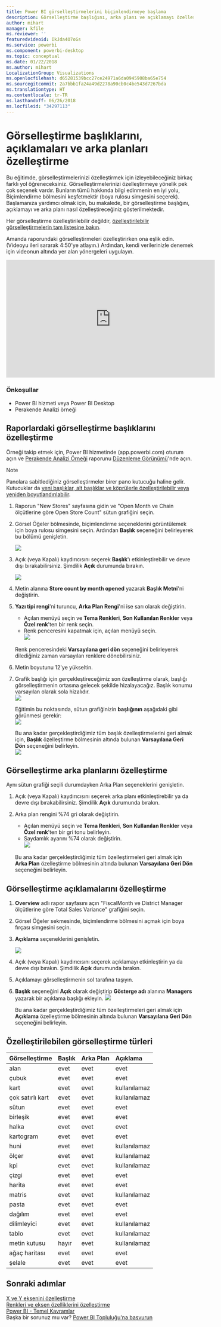 ```yaml
---
title: Power BI görselleştirmelerini biçimlendirmeye başlama
description: Görselleştirme başlığını, arka planı ve açıklamayı özelleştirme
author: mihart
manager: kfile
ms.reviewer: ''
featuredvideoid: IkJda4O7oGs
ms.service: powerbi
ms.component: powerbi-desktop
ms.topic: conceptual
ms.date: 01/22/2018
ms.author: mihart
LocalizationGroup: Visualizations
ms.openlocfilehash: d65281539bcc27ce24971a6da0945908ba65e754
ms.sourcegitcommit: 2a7bbb1fa24a49d2278a90cb0c4be543d7267bda
ms.translationtype: HT
ms.contentlocale: tr-TR
ms.lasthandoff: 06/26/2018
ms.locfileid: "34297113"
---
```

# <a name="customize-visualization-titles-legends-and-backgrounds"></a>Görselleştirme başlıklarını, açıklamaları ve arka planları özelleştirme
Bu eğitimde, görselleştirmelerinizi özelleştirmek için izleyebileceğiniz birkaç farklı yol öğreneceksiniz.   Görselleştirmelerinizi özelleştirmeye yönelik pek çok seçenek vardır. Bunların tümü hakkında bilgi edinmenin en iyi yolu, Biçimlendirme bölmesini keşfetmektir (boya rulosu simgesini seçerek).  Başlamanıza yardımcı olmak için, bu makalede, bir görselleştirme başlığını, açıklamayı ve arka planı nasıl özelleştireceğiniz gösterilmektedir.  

Her görselleştirme özelleştirilebilir değildir, [özelleştirilebilir görselleştirmelerin tam listesine bakın](#list).  

Amanda raporundaki görselleştirmeleri özelleştirirken ona eşlik edin. (Videoyu ileri sararak 4:50'ye atlayın.) Ardından, kendi verilerinizle denemek için videonun altında yer alan yönergeleri uygulayın.

<iframe width="560" height="315" src="https://www.youtube.com/embed/IkJda4O7oGs" frameborder="0" allowfullscreen></iframe>

### <a name="prerequisites"></a>Önkoşullar
- Power BI hizmeti veya Power BI Desktop
- Perakende Analizi örneği

## <a name="customize-visualization-titles-in-reports"></a>Raporlardaki görselleştirme başlıklarını özelleştirme
Örneği takip etmek için, Power BI hizmetinde (app.powerbi.com) oturum açın ve [Perakende Analizi Örneği](sample-datasets.md) raporunu [Düzenleme Görünümü](service-interact-with-a-report-in-editing-view.md)'nde açın.

> [!NOTE]
> Panolara sabitlediğiniz görselleştirmeler birer pano kutucuğu haline gelir.  Kutucuklar da [yeni başlıklar, alt başlıklar ve köprülerle özelleştirilebilir veya yeniden boyutlandırılabilir](service-dashboard-edit-tile.md).
> 
> 

1. Raporun "New Stores" sayfasına gidin ve "Open Month ve Chain ölçütlerine göre Open Store Count" sütun grafiğini seçin.
2. Görsel Öğeler bölmesinde, biçimlendirme seçeneklerini görüntülemek için boya rulosu simgesini seçin.  Ardından **Başlık** seçeneğini belirleyerek bu bölümü genişletin.  
   
   ![](media/power-bi-visualization-customize-title-background-and-legend/power-bi-formatting-menu.png)
3. Açık (veya Kapalı) kaydırıcısını seçerek **Başlık**'ı etkinleştirebilir ve devre dışı bırakabilirsiniz. Şimdilik **Açık** durumunda bırakın.  
   
   ![](media/power-bi-visualization-customize-title-background-and-legend/onoffslider.png)
4. Metin alanına **Store count by month opened** yazarak **Başlık Metni**'ni değiştirin.  
5. **Yazı tipi rengi**'ni turuncu, **Arka Plan Rengi**'ni ise sarı olarak değiştirin.
   
   * Açılan menüyü seçin ve **Tema Renkleri**, **Son Kullanılan Renkler** veya **Özel renk**'ten bir renk seçin.
   * Renk penceresini kapatmak için, açılan menüyü seçin.  
     ![](media/power-bi-visualization-customize-title-background-and-legend/customizecolorpicker.png)
   
   Renk penceresindeki **Varsayılana geri dön** seçeneğini belirleyerek dilediğiniz zaman varsayılan renklere dönebilirsiniz.
6. Metin boyutunu 12'ye yükseltin.
7. Grafik başlığı için gerçekleştireceğimiz son özelleştirme olarak, başlığı görselleştirmenin ortasına gelecek şekilde hizalayacağız. Başlık konumu varsayılan olarak sola hizalıdır.  
   ![](media/power-bi-visualization-customize-title-background-and-legend/customizealign.png)
   
    Eğitimin bu noktasında, sütun grafiğinizin **başlığının** aşağıdaki gibi görünmesi gerekir:  
    ![](media/power-bi-visualization-customize-title-background-and-legend/tutorialprogress1.png)
   
    Bu ana kadar gerçekleştirdiğimiz tüm başlık özelleştirmelerini geri almak için, **Başlık** özelleştirme bölmesinin altında bulunan **Varsayılana Geri Dön** seçeneğini belirleyin.  
    ![](media/power-bi-visualization-customize-title-background-and-legend/revertall.png)

## <a name="customize-visualization-backgrounds"></a>Görselleştirme arka planlarını özelleştirme
Aynı sütun grafiği seçili durumdayken Arka Plan seçeneklerini genişletin.

1. Açık (veya Kapalı) kaydırıcısını seçerek arka planı etkinleştirebilir ya da devre dışı bırakabilirsiniz. Şimdilik **Açık** durumunda bırakın.
2. Arka plan rengini %74 gri olarak değiştirin.
   
   * Açılan menüyü seçin ve **Tema Renkleri**, **Son Kullanılan Renkler** veya **Özel renk**'ten bir gri tonu belirleyin.
   * Saydamlık ayarını %74 olarak değiştirin.   
     ![](media/power-bi-visualization-customize-title-background-and-legend/power-bi-customize-background.png)
   
   Bu ana kadar gerçekleştirdiğimiz tüm özelleştirmeleri geri almak için **Arka Plan** özelleştirme bölmesinin altında bulunan **Varsayılana Geri Dön** seçeneğini belirleyin.

## <a name="customize-visualization-legends"></a>Görselleştirme açıklamalarını özelleştirme
1. **Overview** adlı rapor sayfasını açın "FiscalMonth ve District Manager ölçütlerine göre Total Sales Variance" grafiğini seçin.
2. Görsel Öğeler sekmesinde, biçimlendirme bölmesini açmak için boya fırçası simgesini seçin.  
3. **Açıklama** seçeneklerini genişletin.
   
      ![](media/power-bi-visualization-customize-title-background-and-legend/legend.png)
4. Açık (veya Kapalı) kaydırıcısını seçerek açıklamayı etkinleştirin ya da devre dışı bırakın. Şimdilik **Açık** durumunda bırakın.
5. Açıklamayı görselleştirmenin sol tarafına taşıyın.    
6. **Başlık** seçeneğini **Açık** olarak değiştirip **Gösterge adı** alanına **Managers** yazarak bir açıklama başlığı ekleyin.
   ![](media/power-bi-visualization-customize-title-background-and-legend/legend-move.png)
   
   Bu ana kadar gerçekleştirdiğimiz tüm özelleştirmeleri geri almak için **Açıklama** özelleştirme bölmesinin altında bulunan **Varsayılana Geri Dön** seçeneğini belirleyin.

<a name="list"></a>

## <a name="visualization-types-that-can-be-customized"></a>Özelleştirilebilen görselleştirme türleri
| Görselleştirme | Başlık | Arka Plan | Açıklama |
|:--- |:--- |:--- |:--- |
| alan |evet |evet |evet |
| çubuk |evet |evet |evet |
| kart |evet |evet |kullanılamaz |
| çok satırlı kart |evet |evet |kullanılamaz |
| sütun |evet |evet |evet |
| birleşik |evet |evet |evet |
| halka |evet |evet |evet |
| kartogram |evet |evet |evet |
| huni |evet |evet |kullanılamaz |
| ölçer |evet |evet |kullanılamaz |
| kpi |evet |evet |kullanılamaz |
| çizgi |evet |evet |evet |
| harita |evet |evet |evet |
| matris |evet |evet |kullanılamaz |
| pasta |evet |evet |evet |
| dağılım |evet |evet |evet |
| dilimleyici |evet |evet |kullanılamaz |
| tablo |evet |evet |kullanılamaz |
| metin kutusu |hayır |evet |kullanılamaz |
| ağaç haritası |evet |evet |evet |
| şelale |evet |evet |evet |

## <a name="next-steps"></a>Sonraki adımlar
[X ve Y eksenini özelleştirme](power-bi-visualization-customize-x-axis-and-y-axis.md)  
[Renkleri ve eksen özelliklerini özelleştirme](service-getting-started-with-color-formatting-and-axis-properties.md)  
[Power BI - Temel Kavramlar](service-basic-concepts.md)  
Başka bir sorunuz mu var? [Power BI Topluluğu'na başvurun](http://community.powerbi.com/)

